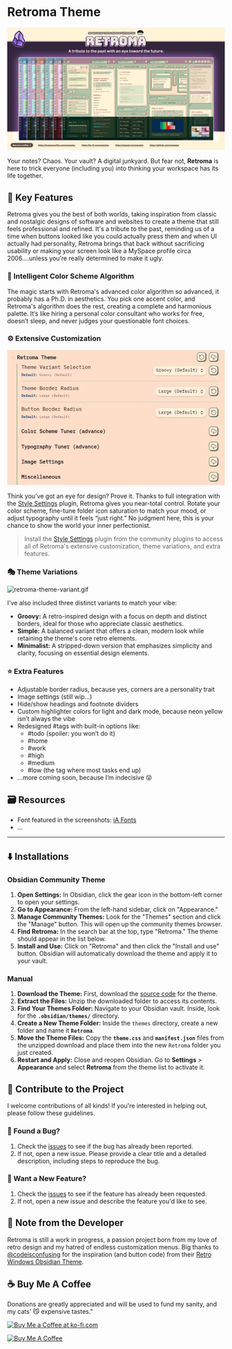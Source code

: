 
# Retroma Theme

![retroma-banner-high.png](assets/screenshots/retroma-banner-high.png)


Your notes? Chaos. Your vault? A digital junkyard. But fear not, **Retroma** is here to trick everyone (including you) into thinking your workspace has its life together.

## 🌟 Key Features

Retroma gives you the best of both worlds, taking inspiration from classic and nostalgic designs of software and websites to create a theme that still feels professional and refined. It's a tribute to the past, reminding us of a time when buttons looked like you could actually press them and when UI actually had personality, Retroma brings that back without sacrificing usability or making your screen look like a MySpace profile circa 2006....unless you’re really determined to make it ugly.

### 🎨 Intelligent Color Scheme Algorithm

The magic starts with Retroma's advanced color algorithm so advanced, it probably has a Ph.D. in aesthetics. You pick one accent color, and Retroma's algorithm does the rest, creating a complete and harmonious palette. It’s like hiring a personal color consultant who works for free, doesn’t sleep, and never judges your questionable font choices.

### ⚙️ Extensive Customization

![retroma-style-settings.webp](assets/screenshots/retroma-style-settings.webp)

Think you’ve got an eye for design? Prove it. Thanks to full integration with the [Style Settings](https://github.com/mgmeyers/obsidian-style-settings) plugin, Retroma gives you near-total control. Rotate your color scheme, fine-tune folder icon saturation to match your mood, or adjust typography until it feels “just right.” No judgment here, this is your chance to show the world your inner perfectionist.

> Install the [Style Settings](https://github.com/mgmeyers/obsidian-style-settings) plugin from the community plugins to access all of Retroma's extensive customization, theme variations, and extra features.

### 🎭️ Theme Variations

![retroma-theme-variant.gif](assets/screenshots/retroma-theme-variant.gif)

I've also included three distinct variants to match your vibe:
- **Groovy:** A retro-inspired design with a focus on depth and distinct borders, ideal for those who appreciate classic aesthetics.
- **Simple:** A balanced variant that offers a clean, modern look while retaining the theme's core retro elements.
- **Minimalist:** A stripped-down version that emphasizes simplicity and clarity, focusing on essential design elements.

### ⭐️ Extra Features

- Adjustable border radius, because yes, corners are a personality trait
- Image settings (still wip...)
- Hide/show headings and footnote dividers
- Custom highlighter colors for light and dark mode, because neon yellow isn’t always the vibe
- Redesigned #tags with built-in options like:
    - #todo (spoiler: you won’t do it)
    - #home
    - #work
    - #high
    - #medium
    - #low (the tag where most tasks end up)
- …more coming soon, because I’m indecisive 😝

## 🗃️ Resources

- Font featured in the screenshots: [iA Fonts](https://github.com/iaolo/iA-Fonts)
- ...

---

## ⬇️ Installations

### Obsidian Community Theme

1. **Open Settings:** In Obsidian, click the gear icon in the bottom-left corner to open your settings.
2. **Go to Appearance:** From the left-hand sidebar, click on "Appearance."
3. **Manage Community Themes:** Look for the "Themes" section and click the "Manage" button. This will open up the community themes browser.
4. **Find Retroma:** In the search bar at the top, type "Retroma." The theme should appear in the list below.
5. **Install and Use:** Click on "Retroma" and then click the "Install and use" button. Obsidian will automatically download the theme and apply it to your vault.

### Manual

1. **Download the Theme:** First, download the [source code](https://github.com/emarpiee/Retroma/releases) for the theme.
2. **Extract the Files:** Unzip the downloaded folder to access its contents.
3. **Find Your Themes Folder:** Navigate to your Obsidian vault. Inside, look for the **`.obsidian/themes/`** directory.
4. **Create a New Theme Folder:** Inside the `themes` directory, create a new folder and name it **`Retroma`**.
5. **Move the Theme Files:** Copy the **`theme.css`** and **`manifest.json`** files from the unzipped download and place them into the new `Retroma` folder you just created.
6. **Restart and Apply:** Close and reopen Obsidian. Go to **Settings** > **Appearance** and select **Retroma** from the theme list to activate it.

## 🌱 Contribute to the Project

I welcome contributions of all kinds! If you're interested in helping out, please follow these guidelines.

### 🐞 Found a Bug?

1. Check the [issues](https://github.com/emarpiee/Retroma/issues) to see if the bug has already been reported.
2. If not, open a new issue. Please provide a clear title and a detailed description, including steps to reproduce the bug.

### 🔖 Want a New Feature?

1. Check the [issues](https://github.com/emarpiee/Retroma/issues) to see if the feature has already been requested.
2. If not, open a new issue and describe the feature you'd like to see.

## 📍 Note from the Developer

Retroma is still a work in progress, a passion project born from my love of retro design and my hatred of endless customization menus. Big thanks to [@codeisconfusing](https://github.com/codeisconfusing) for the inspiration (and button code) from their [Retro Windows Obsidian Theme](https://github.com/codeisconfusing/retro-windows-obsidian).

## ☕️ Buy Me A Coffee

Donations are greatly appreciated and will be used to fund my sanity, and my cats' 😼 expensive tastes."

<a href='https://ko-fi.com/emarpiee' target='_blank'><img height='50' width='150' style='border:0px;height:36px;' src='https://storage.ko-fi.com/cdn/kofi6.png?v=6' border='0' alt='Buy Me a Coffee at ko-fi.com' /></a>

<a href="https://buymeacoffee.com/emarpiee" target="_blank"><img src="https://cdn.buymeacoffee.com/buttons/default-red.png" alt="Buy Me A Coffee" height="40" width="150"></a>

